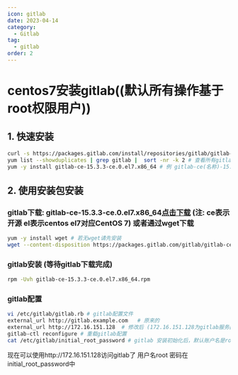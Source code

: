 ```yaml
---
icon: gitlab
date: 2023-04-14
category:
  - Gitlab
tag:
  - gitlab
order: 2
---
```

# centos7安装gitlab((默认所有操作基于root权限用户))
## 1. 快速安装
```bash
curl -s https://packages.gitlab.com/install/repositories/gitlab/gitlab-ce/script.rpm.sh | sudo bash
yum list --showduplicates | grep gitlab |  sort -nr -k 2 # 查看所有gitlab版本
yum -y install gitlab-ce-15.3.3-ce.0.el7.x86_64 # 例 gitlab-ce(名称)-15.3.3-ce.0.el7(版本).x86_64(架构)
```
## 2. 使用安装包安装
### gitlab下载: gitlab-ce-15.3.3-ce.0.el7.x86_64[点击下载](https://packages.gitlab.com/gitlab/gitlab-ce/packages/el/7/gitlab-ce-15.3.3-ce.0.el7.x86_64.rpm/download.rpm) (注: ce表示开源 el表示centos el7对应CentOS 7) 或者通过wget下载
```bash
yum -y install wget # 若无wget请先安装
wget --content-disposition https://packages.gitlab.com/gitlab/gitlab-ce/packages/el/7/gitlab-ce-15.3.3-ce.0.el7.x86_64.rpm/download.rpm
```
### gitlab安装 (等待gitlab下载完成)
```bash
rpm -Uvh gitlab-ce-15.3.3-ce.0.el7.x86_64.rpm
```
### gitlab配置
```bash
vi /etc/gitlab/gitlab.rb # gitlab配置文件
external_url http://gitlab.example.com   # 原来的
external_url http://172.16.151.128  # 修改后 (172.16.151.128为gitlab服务器ip地址)
gitlab-ctl reconfigure # 重载gitlab配置
cat /etc/gitlab/initial_root_password # gitlab 安装初始化后，默认账户名是root,密码存放在/etc/gitlab/initial_root_password中 这个文件将在首次执行reconfigure后24小时自动删除
```
现在可以使用http://172.16.151.128访问gitlab了 用户名root 密码在initial_root_password中